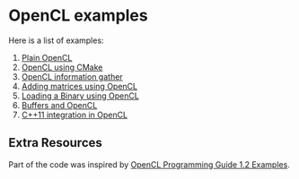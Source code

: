 # OpenCL examples

Here is a list of examples:

1. [Plain OpenCL](./01-hello-openCL-plain)
2. [OpenCL using CMake](./02-hello-openCL)
3. [OpenCL information gather](./03-openCL-info)
4. [Adding matrices using OpenCL](./04-matrix_add)
4. [Loading a Binary using OpenCL](./05-binary)
5. [Buffers and OpenCL](./06-simple-buffer)
6. [C++11 integration in OpenCL](./10-c++11-integration)

## Extra Resources

Part of the code was inspired by [OpenCL Programming Guide 1.2 Examples](https://github.com/bgaster/opencl-book-samples).
 



